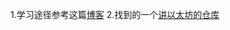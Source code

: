 1.学习途径参考这篇[博客](https://cubic-leaf-731.notion.site/web3-202208-09-1623ccd15c2148a1ae00ed8794d153b1)
2.找到的一个[讲以太坊的仓库](https://github.com/inoutcode/ethereum_book.git)
